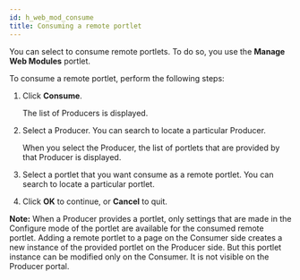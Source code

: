 ```yaml
---
id: h_web_mod_consume
title: Consuming a remote portlet
---
```





You can select to consume remote portlets. To do so, you use the **Manage Web Modules** portlet.

To consume a remote portlet, perform the following steps:

1.  Click **Consume**.

    The list of Producers is displayed.

2.  Select a Producer. You can search to locate a particular Producer.

    When you select the Producer, the list of portlets that are provided by that Producer is displayed.

3.  Select a portlet that you want consume as a remote portlet. You can search to locate a particular portlet.

4.  Click **OK** to continue, or **Cancel** to quit.


**Note:** When a Producer provides a portlet, only settings that are made in the Configure mode of the portlet are available for the consumed remote portlet. Adding a remote portlet to a page on the Consumer side creates a new instance of the provided portlet on the Producer side. But this portlet instance can be modified only on the Consumer. It is not visible on the Producer portal.

